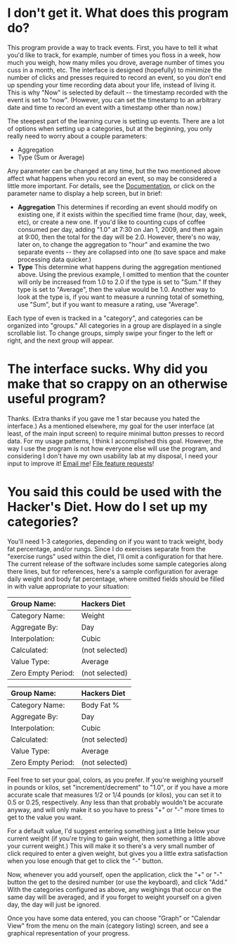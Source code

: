 # I don't get it.  What does this program do? #

This program provide a way to track events.  First, you have to tell it what you'd like to track, for example, number of times you floss in a week, how much you weigh, how many miles you drove, average number of times you cuss in a month, etc.  The interface is designed (hopefully) to minimize the number of clicks and presses required to record an event, so you don't end up spending your time recording data about your life, instead of living it.  This is why "Now" is selected by default -- the timestamp recorded with the event is set to "now".  (However, you can set the timestamp to an arbitrary date and time to record an event with a timestamp other than now.)

The steepest part of the learning curve is setting up events.  There are a lot of options when setting up a categories, but at the beginning, you only really need to worry about a couple parameters:

  * Aggregation
  * Type (Sum or Average)

Any parameter can be changed at any time, but the two mentioned above affect what happens when you record an event, so may be considered a little more important.  For details, see the [Documentation](http://code.google.com/p/eventrend/wiki/Documentation), or click on the parameter name to display a help screen, but in brief:

  * **Aggregation**  This determines if recording an event should modify on existing one, if it exists within the specified time frame (hour, day, week, etc), or create a new one.  If you'd like to counting cups of coffee consumed per day, adding "1.0" at 7:30 on Jan 1, 2009, and then again at 9:00, then the total for the day will be 2.0.  However, there's no way, later on, to change the aggregation to "hour" and examine the two separate events -- they are collapsed into one (to save space and make processing data quicker.)
  * **Type**  This determine what happens during the aggregation mentioned above.  Using the previous example, I omitted to mention that the counter will only be increased from 1.0 to 2.0 if the type is set to "Sum."  If they type is set to "Average", then the value would be 1.0.  Another way to look at the type is, if you want to measure a running total of something, use "Sum", but if you want to measure a rating, use "Average".

Each type of even is tracked in a "category", and categories can be organized into "groups."  All categories in a group are displayed in a single scrollable list.  To change groups, simply swipe your finger to the left or right, and the next group will appear.

# The interface sucks.  Why did you make that so crappy on an otherwise useful program? #

Thanks.  (Extra thanks if you gave me 1 star because you hated the interface.)  As a mentioned elsewhere, my goal for the user interface (at least, of the main input screen) to require minimal button presses to record data.  For my usage patterns, I think I accomplished this goal.  However, the way I use the program is not how everyone else will use the program, and considering I don't have my own usability lab at my disposal, I need your input to improve it!  [Email me](mailto:barclayosborn@gmail.com)!  [File feature requests](http://code.google.com/p/eventrend/issues/entry)!

# You said this could be used with the Hacker's Diet.  How do I set up my categories? #

You'll need 1-3 categories, depending on if you want to track weight, body fat percentage, and/or rungs.  Since I do exercises separate from the "exercise rungs" used within the diet, I'll omit a configuration for that here.  The current release of the software includes some sample categories along there lines, but for references, here's a sample configuration for average daily weight and body fat percentage, where omitted fields should be filled in with value appropriate to your situation:

| Group Name: | Hackers Diet |
|:------------|:-------------|
| Category Name: | Weight       |
| Aggregate By: | Day          |
| Interpolation: | Cubic        |
| Calculated: | (not selected) |
| Value Type: | Average      |
| Zero Empty Period: | (not selected) |

| Group Name: | Hackers Diet |
|:------------|:-------------|
| Category Name: | Body Fat %   |
| Aggregate By: | Day          |
| Interpolation: | Cubic        |
| Calculated: | (not selected) |
| Value Type: | Average      |
| Zero Empty Period: | (not selected) |

Feel free to set your goal, colors, as you prefer.  If you're weighing yourself in pounds or kilos, set "increment/decrement" to "1.0", or if you have a more accurate scale that measures 1/2 or 1/4 pounds (or kilos), you can set it to 0.5 or 0.25, respectively.  Any less than that probably wouldn't be accurate anyway, and will only make it so you have to press "+" or "-" more times to get to the value you want.

For a default value, I'd suggest entering something just a little below your current weight (if you're trying to gain weight, then something a little above your current weight.)  This will make it so there's a very small number of click required to enter a given weight, but gives you a little extra satisfaction when you lose enough that get to click the "-" button.

Now, whenever you add yourself, open the application, click the "+" or "-" button the get to the desired number (or use the keyboard), and click "Add."  With the categories configured as above, any weighings that occur on the same day will be averaged, and if you forget to weight yourself on a given day, the day will just be ignored.

Once you have some data entered, you can choose "Graph" or "Calendar View" from the menu on the main (category listing) screen, and see a graphical representation of your progress.